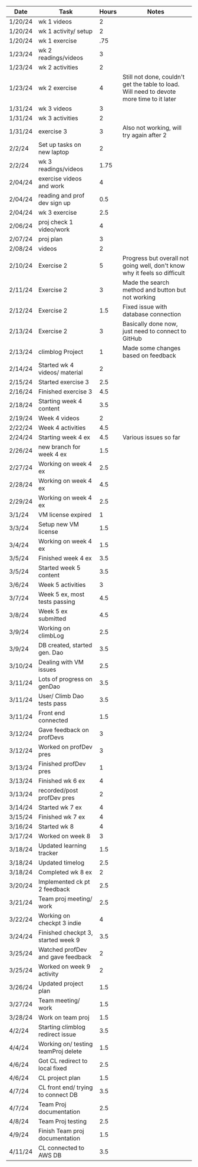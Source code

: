 | Date    | Task                         | Hours | Notes|
|---------|------------------------------|-------|------|
| 1/20/24 | wk 1 videos                  | 2     | |
| 1/20/24 | wk 1 activity/ setup         | 2     | |
| 1/20/24 | wk 1 exercise                | .75   | |
| 1/23/24 | wk 2 readings/videos         | 3     | |
| 1/23/24 | wk 2 activities              | 2     | |
| 1/23/24 | wk 2 exercise                | 4     | Still not done, couldn't get the table to load. Will need to devote more time to it later |
| 1/31/24 | wk 3 videos                  | 3     | |
| 1/31/24 | wk 3 activities              | 2     | |
| 1/31/24 | exercise 3                   | 3     | Also not working, will try again after 2 |
| 2/2/24  | Set up tasks on new laptop   | 2   | |
| 2/2/24 | wk 3 readings/videos          | 1.75  | |
| 2/04/24 | exercise videos and work     | 4     | |
| 2/04/24 | reading and prof dev sign up | 0.5   | |
| 2/04/24 | wk 3 exercise                | 2.5   | |
| 2/06/24 | proj check 1 video/work      | 4     | |
| 2/07/24 | proj plan                    | 3     | |
| 2/08/24 | videos                       | 2     | |
| 2/10/24 | Exercise 2                   | 5     |Progress but overall not going well, don't know why it feels so difficult|
| 2/11/24 | Exercise 2                   | 3     |Made the search method and button but not working|
| 2/12/24 | Exercise 2                   | 1.5   |Fixed issue with database connection|
| 2/13/24 | Exercise 2                   | 3     |Basically done now, just need to connect to GitHub|
| 2/13/24 | climblog Project             | 1     |Made some changes based on feedback |
| 2/14/24 | Started wk 4 videos/ material| 2     | |
| 2/15/24 | Started exercise 3           | 2.5   | |
| 2/16/24 | Finished exercise 3          | 4.5   | |
| 2/18/24 | Starting week 4 content      | 3.5   | |
| 2/19/24 | Week 4 videos                | 2     | |
| 2/22/24 | Week 4 activities            | 4.5   | |
| 2/24/24 | Starting week 4 ex           | 4.5   | Various issues so far |
| 2/26/24 | new branch for week 4 ex     | 1.5   | |
| 2/27/24 | Working on week 4 ex         | 2.5   | |
| 2/28/24 | Working on week 4 ex         | 4.5   | |
| 2/29/24 | Working on week 4 ex         | 2.5   | |
| 3/1/24  | VM license expired           | 1     | |
| 3/3/24  | Setup new VM license         | 1.5   | |
| 3/4/24  | Working on week 4 ex         | 1.5   | |
| 3/5/24  | Finished week 4 ex           | 3.5   | |
| 3/5/24  | Started week 5 content       | 3.5   | |
| 3/6/24  | Week 5 activities            | 3     | |
| 3/7/24  | Week 5 ex, most tests passing| 4.5   | |
| 3/8/24  | Week 5 ex submitted          | 4.5   | |
| 3/9/24  | Working on climbLog          | 2.5   | |
| 3/9/24  | DB created, started gen. Dao | 3.5   | |
| 3/10/24  | Dealing with VM issues      | 2.5   | |
| 3/11/24  | Lots of progress on genDao  | 3.5   | |
| 3/11/24  | User/ Climb Dao tests pass  | 3.5   | |
| 3/11/24  | Front end connected         | 1.5   | |
| 3/12/24  | Gave feedback on profDevs   | 3     | |
| 3/12/24  | Worked on profDev pres      | 3     | |
| 3/13/24  | Finished profDev pres       | 1     | |
| 3/13/24  | Finished wk 6 ex            | 4     | |
| 3/13/24  | recorded/post profDev pres  | 2     | |
| 3/14/24  | Started wk 7 ex             | 4     | |
| 3/15/24  | Finished wk 7 ex            | 4     | |
| 3/16/24  | Started wk 8                | 4     | |
| 3/17/24  | Worked on week 8            | 3     | |
| 3/18/24  | Updated learning tracker    | 1.5   | |
| 3/18/24  | Updated timelog             | 2.5   | |
| 3/18/24  | Completed wk 8 ex           | 2     | |
| 3/20/24  | Implemented ck pt 2 feedback| 2.5   | |
| 3/21/24  | Team proj meeting/ work     | 2.5   | |
| 3/22/24  | Working on checkpt 3 indie  | 4      | |
| 3/24/24  | Finished checkpt 3, started week 9 | 3.5   | |
| 3/25/24  | Watched profDev and gave feedback | 2   | |
| 3/25/24  | Worked on week 9 activity | 2   | |
| 3/26/24  | Updated project plan | 1.5   | |
| 3/27/24  | Team meeting/ work | 1.5   | |
| 3/28/24  | Work on team proj | 1.5   | |
| 4/2/24  | Starting climblog redirect issue | 3.5   | |
| 4/4/24  | Working on/ testing teamProj delete | 1.5   | |
| 4/6/24  | Got CL redirect to local fixed | 2.5   | |
| 4/6/24  | CL project plan | 1.5   | |
| 4/7/24  | CL front end/ trying to connect DB | 3.5   | |
| 4/7/24  | Team Proj documentation | 2.5   | |
| 4/8/24  | Team Proj testing | 2.5   | |
| 4/9/24  | Finish Team proj documentation | 1.5   | |
| 4/11/24  | CL connected to AWS DB | 3.5   | |













